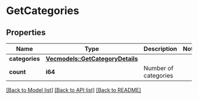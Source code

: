 # GetCategories

## Properties

Name | Type | Description | Notes
------------ | ------------- | ------------- | -------------
**categories** | [**Vec<models::GetCategoryDetails>**](getCategoryDetails.md) |  | 
**count** | **i64** | Number of categories | 

[[Back to Model list]](../README.md#documentation-for-models) [[Back to API list]](../README.md#documentation-for-api-endpoints) [[Back to README]](../README.md)


